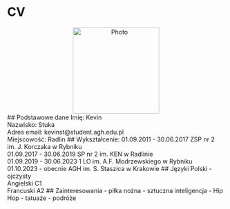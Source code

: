 # CV
<div align="center">
  <img src="./IMG_4078.HEIC" alt="Photo" width="200"/>
</div>
## Podstawowe dane
Imię: Kevin <br>
Nazwisko: Stuka <br>
Adres email: kevinst@student.agh.edu.pl <br>
Miejscowość: Radlin
## Wykształcenie:
01.09.2011 - 30.06.2017 ZSP nr 2 im. J. Korczaka w Rybniku <br>
01.09.2017 - 30.06.2019 SP nr 2 im. KEN w Radlinie <br>
01.09.2019 - 30.06.2023 1 LO im. A.F. Modrzewskiego w Rybniku <br>
01.10.2023 - obecnie AGH im. S. Staszica w Krakowie
## Języki
Polski - ojczysty <br>
Angielski C1 <br>
Francuski A2
## Zainteresowania
- piłka nożna
- sztuczna inteligencja
- Hip Hop
- tatuaże
- podróże
